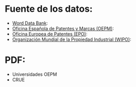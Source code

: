 # Fuente de los datos:

- [Word Data Bank](https://databank.worldbank.org/source/population-estimates-and-projections):
- [Oficina Española de Patentes y Marcas (OEPM)](https://databank.worldbank.org/source/population-estimates-and-projections):
- [Oficina Europea de Patentes (EPO)](https://www.epo.org/about-us/annual-reports-statistics/statistics.html#data):
- [Organización Mundial de la Propiedad Industrial (WIPO)](https://www3.wipo.int/ipstats/index.htm?tab=patent):

# PDF:

- Universidades OEPM
- CRUE
